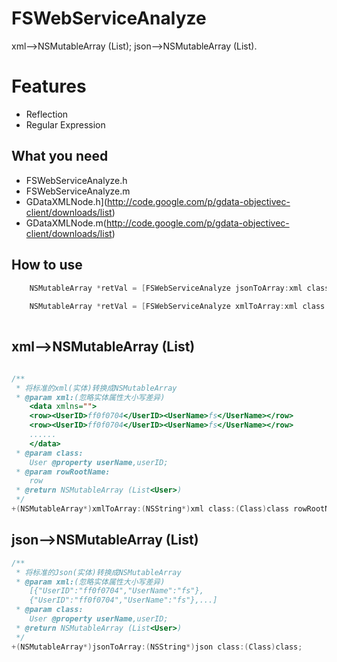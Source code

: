 FSWebServiceAnalyze
===========

xml-->NSMutableArray (List<Class>);
json-->NSMutableArray (List<Class>).

Features
========

* Reflection
* Regular Expression

What you need
---

* FSWebServiceAnalyze.h
* FSWebServiceAnalyze.m
* GDataXMLNode.h](http://code.google.com/p/gdata-objectivec-client/downloads/list)
* GDataXMLNode.m(http://code.google.com/p/gdata-objectivec-client/downloads/list)

How to use
---  

```objective-c
    NSMutableArray *retVal = [FSWebServiceAnalyze jsonToArray:xml class:Entity.class];
    
    NSMutableArray *retVal = [FSWebServiceAnalyze xmlToArray:xml class:Entity.class rowRootName:@"row"];
    
```

## xml-->NSMutableArray (List<Class>)

```objective-c

/**
 * 将标准的xml(实体)转换成NSMutableArray
 * @param xml:(忽略实体属性大小写差异)
    <data xmlns="">
    <row><UserID>ff0f0704</UserID><UserName>fs</UserName></row>
    <row><UserID>ff0f0704</UserID><UserName>fs</UserName></row>
    ......
    </data>
 * @param class:
    User @property userName,userID;
 * @param rowRootName:
    row
 * @return NSMutableArray (List<User>)
 */
+(NSMutableArray*)xmlToArray:(NSString*)xml class:(Class)class rowRootName:rowRootName;
```


## json-->NSMutableArray (List<Class>)

```objective-c
/**
 * 将标准的Json(实体)转换成NSMutableArray
 * @param xml:(忽略实体属性大小写差异)
    [{"UserID":"ff0f0704","UserName":"fs"},
    {"UserID":"ff0f0704","UserName":"fs"},...]
 * @param class:
    User @property userName,userID;
 * @return NSMutableArray (List<User>)
 */
+(NSMutableArray*)jsonToArray:(NSString*)json class:(Class)class;    
```
